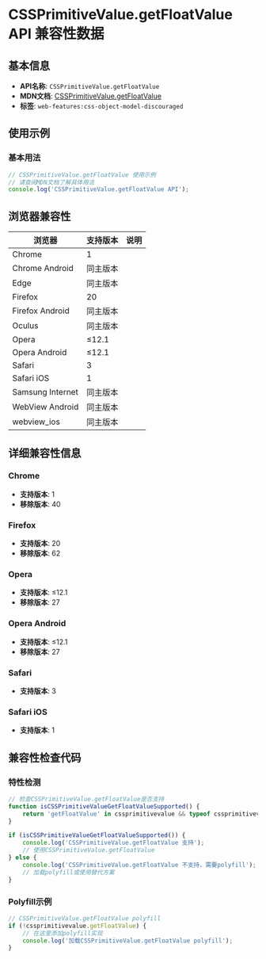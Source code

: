 # CSSPrimitiveValue.getFloatValue API 兼容性数据

## 基本信息

- **API名称**: `CSSPrimitiveValue.getFloatValue`
- **MDN文档**: [CSSPrimitiveValue.getFloatValue](https://developer.mozilla.org/docs/Web/API/CSSPrimitiveValue/getFloatValue)
- **标签**: `web-features:css-object-model-discouraged`

## 使用示例

### 基本用法

```javascript
// CSSPrimitiveValue.getFloatValue 使用示例
// 请查阅MDN文档了解具体用法
console.log('CSSPrimitiveValue.getFloatValue API');
```

## 浏览器兼容性

| 浏览器 | 支持版本 | 说明 |
|--------|----------|------|
| Chrome | 1 |  |
| Chrome Android | 同主版本 |  |
| Edge | 同主版本 |  |
| Firefox | 20 |  |
| Firefox Android | 同主版本 |  |
| Oculus | 同主版本 |  |
| Opera | ≤12.1 |  |
| Opera Android | ≤12.1 |  |
| Safari | 3 |  |
| Safari iOS | 1 |  |
| Samsung Internet | 同主版本 |  |
| WebView Android | 同主版本 |  |
| webview_ios | 同主版本 |  |

## 详细兼容性信息

### Chrome

- **支持版本**: 1
- **移除版本**: 40

### Firefox

- **支持版本**: 20
- **移除版本**: 62

### Opera

- **支持版本**: ≤12.1
- **移除版本**: 27

### Opera Android

- **支持版本**: ≤12.1
- **移除版本**: 27

### Safari

- **支持版本**: 3

### Safari iOS

- **支持版本**: 1

## 兼容性检查代码

### 特性检测

```javascript
// 检查CSSPrimitiveValue.getFloatValue是否支持
function isCSSPrimitiveValueGetFloatValueSupported() {
    return 'getFloatValue' in cssprimitivevalue && typeof cssprimitivevalue.getFloatValue === 'function';
}

if (isCSSPrimitiveValueGetFloatValueSupported()) {
    console.log('CSSPrimitiveValue.getFloatValue 支持');
    // 使用CSSPrimitiveValue.getFloatValue
} else {
    console.log('CSSPrimitiveValue.getFloatValue 不支持，需要polyfill');
    // 加载polyfill或使用替代方案
}
```

### Polyfill示例

```javascript
// CSSPrimitiveValue.getFloatValue polyfill
if (!cssprimitivevalue.getFloatValue) {
    // 在这里添加polyfill实现
    console.log('加载CSSPrimitiveValue.getFloatValue polyfill');
}
```

